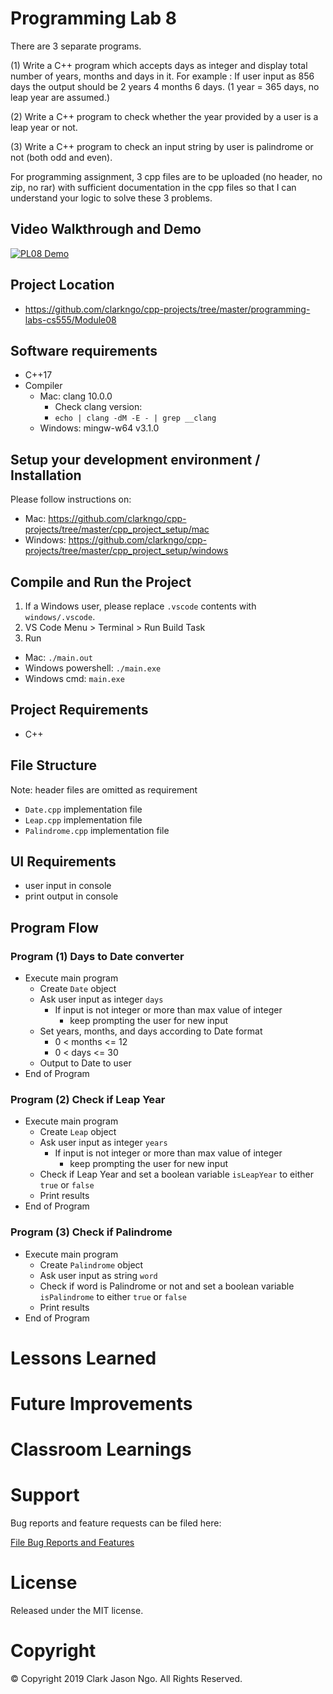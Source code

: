 # Programming Lab 8
There are 3 separate programs.

(1) Write a C++ program which accepts days as integer and display total number of years, months and days in it. For example : If user input as 856 days the output should be 2 years 4 months 6 days. (1 year = 365 days, no leap year are assumed.)

(2) Write a C++ program to check whether the year provided by a user is a leap year or not.

(3) Write a C++ program to check an input string by user is palindrome or not (both odd and even).

For programming assignment, 3 cpp files are to be uploaded (no header, no zip, no rar) with sufficient documentation in the cpp files so that I can understand your logic to solve these 3 problems.

## Video Walkthrough and Demo
[![PL08 Demo](http://img.youtube.com/vi/AKLnVPu9evg/0.jpg)](https://www.youtube.com/watch?v=AKLnVPu9evg "PL08 Demo")

## Project Location
- https://github.com/clarkngo/cpp-projects/tree/master/programming-labs-cs555/Module08

## Software requirements
- C++17
- Compiler
  - Mac: clang 10.0.0
    - Check clang version:
    - `echo | clang -dM -E - | grep __clang`
  - Windows: mingw-w64 v3.1.0

## Setup your development environment / Installation
Please follow instructions on:
- Mac: https://github.com/clarkngo/cpp-projects/tree/master/cpp_project_setup/mac
- Windows: https://github.com/clarkngo/cpp-projects/tree/master/cpp_project_setup/windows

## Compile and Run the Project
1. If a Windows user, please replace `.vscode` contents with `windows/.vscode`.
2. VS Code Menu > Terminal > Run Build Task
3. Run
- Mac: `./main.out`
- Windows powershell: `./main.exe`
- Windows cmd: `main.exe`

## Project Requirements
- C++

## File Structure
Note: header files are omitted as requirement

- `Date.cpp` implementation file
- `Leap.cpp` implementation file
- `Palindrome.cpp` implementation file

## UI Requirements
- user input in console
- print output in console

## Program Flow
### Program (1) Days to Date converter
- Execute main program
  - Create `Date` object
  - Ask user input as integer `days`
    - If input is not integer or more than max value of integer
      - keep prompting the user for new input
  - Set years, months, and days according to Date format
    - 0 < months <= 12
    - 0 < days <= 30
  - Output to Date to user
- End of Program
### Program (2) Check if Leap Year
- Execute main program
  - Create `Leap` object
  - Ask user input as integer `years`
    - If input is not integer or more than max value of integer
      - keep prompting the user for new input
  - Check if Leap Year and set a boolean variable `isLeapYear` to either `true` or `false`
  - Print results
- End of Program
### Program (3) Check if Palindrome
- Execute main program
  - Create `Palindrome` object
  - Ask user input as string `word`
  - Check if word is Palindrome or not and set a boolean variable `isPalindrome` to either `true` or `false`
  - Print results
- End of Program

# Lessons Learned

# Future Improvements

# Classroom Learnings

# Support
Bug reports and feature requests can be filed here:

[File Bug Reports and Features](https://github.com/clarkngo/cpp-projects/issues)
# License
Released under the MIT license.

# Copyright
&copy; Copyright 2019 Clark Jason Ngo. All Rights Reserved.
